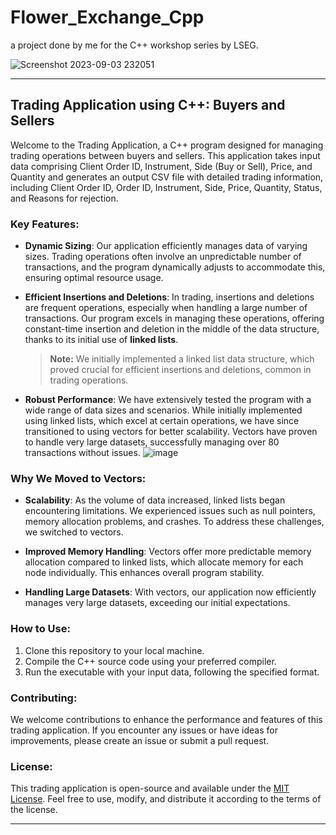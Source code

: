 # Flower_Exchange_Cpp
a project done by me for the C++ workshop series by LSEG.

![Screenshot 2023-09-03 232051](https://github.com/CroosJJSE/Flower_Exchange_Cpp/assets/141708783/f3007cdd-f090-4c9f-a120-3afe7606852c)


---

## Trading Application using C++: Buyers and Sellers

Welcome to the Trading Application, a C++ program designed for managing trading operations between buyers and sellers. This application takes input data comprising Client Order ID, Instrument, Side (Buy or Sell), Price, and Quantity and generates an output CSV file with detailed trading information, including Client Order ID, Order ID, Instrument, Side, Price, Quantity, Status, and Reasons for rejection.

### Key Features:

- **Dynamic Sizing**: Our application efficiently manages data of varying sizes. Trading operations often involve an unpredictable number of transactions, and the program dynamically adjusts to accommodate this, ensuring optimal resource usage.

- **Efficient Insertions and Deletions**: In trading, insertions and deletions are frequent operations, especially when handling a large number of transactions. Our program excels in managing these operations, offering constant-time insertion and deletion in the middle of the data structure, thanks to its initial use of **linked lists**.

    > **Note:** We initially implemented a linked list data structure, which proved crucial for efficient insertions and deletions, common in trading operations.

- **Robust Performance**: We have extensively tested the program with a wide range of data sizes and scenarios. While initially implemented using linked lists, which excel at certain operations, we have since transitioned to using vectors for better scalability. Vectors have proven to handle very large datasets, successfully managing over 80 transactions without issues.
![image](https://github.com/CroosJJSE/Flower_Exchange_Cpp/assets/141708783/7598326c-8a0b-4f06-996f-b9f31e3fb735)

### Why We Moved to Vectors:

- **Scalability**: As the volume of data increased, linked lists began encountering limitations. We experienced issues such as null pointers, memory allocation problems, and crashes. To address these challenges, we switched to vectors.

- **Improved Memory Handling**: Vectors offer more predictable memory allocation compared to linked lists, which allocate memory for each node individually. This enhances overall program stability.

- **Handling Large Datasets**: With vectors, our application now efficiently manages very large datasets, exceeding our initial expectations.

### How to Use:

1. Clone this repository to your local machine.
2. Compile the C++ source code using your preferred compiler.
3. Run the executable with your input data, following the specified format.

### Contributing:

We welcome contributions to enhance the performance and features of this trading application. If you encounter any issues or have ideas for improvements, please create an issue or submit a pull request.

### License:

This trading application is open-source and available under the [MIT License](LICENSE). Feel free to use, modify, and distribute it according to the terms of the license.

---
